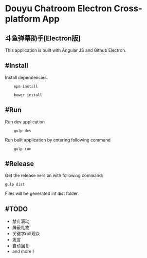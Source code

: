 # Douyu Chatroom Electron Cross-platform App
## 斗鱼弹幕助手[Electron版]

This application is built with Angular JS and Github Electron.



#Install
--- 

Install dependencies.

```
	npm install

	bower install
```


#Run 
---
Run dev application
```
	gulp dev
```

Run built application by entering following command

```
	gulp run
```

#Release
---

Get the release version with following command:

```
gulp dist
```
Files will be generated int dist folder.

#TODO
---

* 禁止滚动
* 屏蔽礼物
* 关键字roll观众
* 发言
* 自动回复
*  and more !


